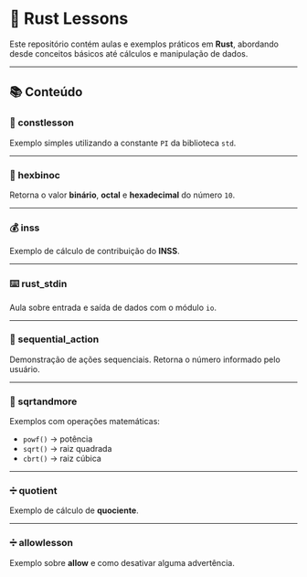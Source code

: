 # 📘 Rust Lessons

Este repositório contém aulas e exemplos práticos em **Rust**, abordando desde conceitos básicos até cálculos e manipulação de dados.

---

## 📚 Conteúdo

### 🔢 constlesson

Exemplo simples utilizando a constante `PI` da biblioteca `std`.

---

### 🧮 hexbinoc

Retorna o valor **binário**, **octal** e **hexadecimal** do número `10`.

---

### 💰 inss

Exemplo de cálculo de contribuição do **INSS**.

---

### ⌨️ rust_stdin

Aula sobre entrada e saída de dados com o módulo `io`.

---

### 🔄 sequential_action

Demonstração de ações sequenciais.
Retorna o número informado pelo usuário.

---

### 📐 sqrtandmore

Exemplos com operações matemáticas:

* `powf()` → potência
* `sqrt()` → raiz quadrada
* `cbrt()` → raiz cúbica

---

### ➗ quotient

Exemplo de cálculo de **quociente**.

---

### ➗ allowlesson

Exemplo sobre **allow** e como desativar alguma advertência.





